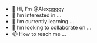 - 👋 Hi, I’m @Alexggggy
- 👀 I’m interested in ...
- 🌱 I’m currently learning ...
- 💞️ I’m looking to collaborate on ...
- 📫 How to reach me ...

<!---
Alexggggy/Alexggggy is a ✨ special ✨ repository because its `README.md` (this file) appears on your GitHub profile.
You can click the Preview link to take a look at your changes.
--->
